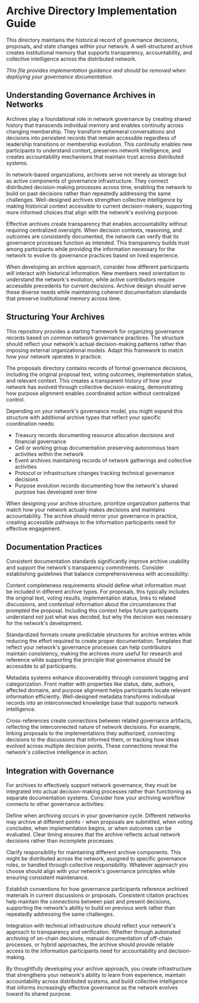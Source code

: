 # Archive Directory Implementation Guide

This directory maintains the historical record of governance decisions, proposals, and state changes within your network. A well-structured archive creates institutional memory that supports transparency, accountability, and collective intelligence across the distributed network.

*This file provides implementation guidance and should be removed when deploying your governance documentation.*

## Understanding Governance Archives in Networks

Archives play a foundational role in network governance by creating shared history that transcends individual memory and enables continuity across changing membership. They transform ephemeral conversations and decisions into persistent records that remain accessible regardless of leadership transitions or membership evolution. This continuity enables new participants to understand context, preserves network intelligence, and creates accountability mechanisms that maintain trust across distributed systems.

In network-based organizations, archives serve not merely as storage but as active components of governance infrastructure. They connect distributed decision-making processes across time, enabling the network to build on past decisions rather than repeatedly addressing the same challenges. Well-designed archives strengthen collective intelligence by making historical context accessible to current decision-makers, supporting more informed choices that align with the network's evolving purpose.

Effective archives create transparency that enables accountability without requiring centralized oversight. When decision contexts, reasoning, and outcomes are consistently documented, the network can verify that its governance processes function as intended. This transparency builds trust among participants while providing the information necessary for the network to evolve its governance practices based on lived experience.

When developing an archive approach, consider how different participants will interact with historical information. New members need orientation to understand the network's evolution, while active contributors require accessible precedents for current decisions. Archive design should serve these diverse needs while maintaining coherent documentation standards that preserve institutional memory across time.

## Structuring Your Archives

This repository provides a starting framework for organizing governance records based on common network governance practices. The structure should reflect your network's actual decision-making patterns rather than imposing external organizational models. Adapt this framework to match how your network operates in practice.

The proposals directory contains records of formal governance decisions, including the original proposal text, voting outcomes, implementation status, and relevant context. This creates a transparent history of how your network has evolved through collective decision-making, demonstrating how purpose alignment enables coordinated action without centralized control.

Depending on your network's governance model, you might expand this structure with additional archive types that reflect your specific coordination needs:

- Treasury records documenting resource allocation decisions and financial governance
- Cell or working group documentation preserving autonomous team activities within the network
- Event archives maintaining records of network gatherings and collective activities
- Protocol or infrastructure changes tracking technical governance decisions
- Purpose evolution records documenting how the network's shared purpose has developed over time

When designing your archive structure, prioritize organization patterns that match how your network actually makes decisions and maintains accountability. The archive should mirror your governance in practice, creating accessible pathways to the information participants need for effective engagement.

## Documentation Practices

Consistent documentation standards significantly improve archive usability and support the network's transparency commitments. Consider establishing guidelines that balance comprehensiveness with accessibility:

Content completeness requirements should define what information must be included in different archive types. For proposals, this typically includes the original text, voting results, implementation status, links to related discussions, and contextual information about the circumstances that prompted the proposal. Including this context helps future participants understand not just what was decided, but why the decision was necessary for the network's development.

Standardized formats create predictable structures for archive entries while reducing the effort required to create proper documentation. Templates that reflect your network's governance processes can help contributors maintain consistency, making the archives more useful for research and reference while supporting the principle that governance should be accessible to all participants.

Metadata systems enhance discoverability through consistent tagging and categorization. Front matter with properties like status, date, authors, affected domains, and purpose alignment helps participants locate relevant information efficiently. Well-designed metadata transforms individual records into an interconnected knowledge base that supports network intelligence.

Cross-references create connections between related governance artifacts, reflecting the interconnected nature of network decisions. For example, linking proposals to the implementations they authorized, connecting decisions to the discussions that informed them, or tracking how ideas evolved across multiple decision points. These connections reveal the network's collective intelligence in action.

## Integration with Governance

For archives to effectively support network governance, they must be integrated into actual decision-making processes rather than functioning as separate documentation systems. Consider how your archiving workflow connects to other governance activities:

Define when archiving occurs in your governance cycle. Different networks may archive at different points - when proposals are submitted, when voting concludes, when implementation begins, or when outcomes can be evaluated. Clear timing ensures that the archive reflects actual network decisions rather than incomplete processes.

Clarify responsibility for maintaining different archive components. This might be distributed across the network, assigned to specific governance roles, or handled through collective responsibility. Whatever approach you choose should align with your network's governance principles while ensuring consistent maintenance.

Establish conventions for how governance participants reference archived materials in current discussions or proposals. Consistent citation practices help maintain the connections between past and present decisions, supporting the network's ability to build on previous work rather than repeatedly addressing the same challenges.

Integration with technical infrastructure should reflect your network's approach to transparency and verification. Whether through automated archiving of on-chain decisions, manual documentation of off-chain processes, or hybrid approaches, the archive should provide reliable access to the information participants need for accountability and decision-making.

By thoughtfully developing your archive approach, you create infrastructure that strengthens your network's ability to learn from experience, maintain accountability across distributed systems, and build collective intelligence that informs increasingly effective governance as the network evolves toward its shared purpose.